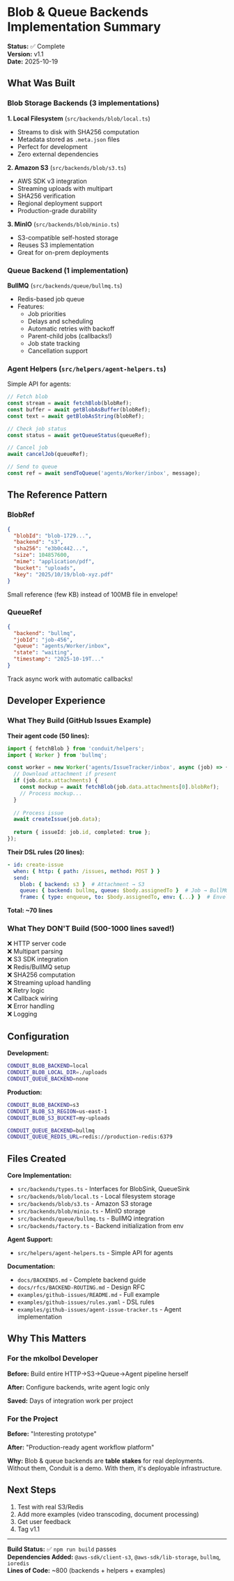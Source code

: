 # Blob & Queue Backends Implementation Summary

**Status:** ✅ Complete  
**Version:** v1.1  
**Date:** 2025-10-19

## What Was Built

### Blob Storage Backends (3 implementations)

**1. Local Filesystem** (`src/backends/blob/local.ts`)
- Streams to disk with SHA256 computation
- Metadata stored as `.meta.json` files
- Perfect for development
- Zero external dependencies

**2. Amazon S3** (`src/backends/blob/s3.ts`)
- AWS SDK v3 integration
- Streaming uploads with multipart
- SHA256 verification
- Regional deployment support
- Production-grade durability

**3. MinIO** (`src/backends/blob/minio.ts`)
- S3-compatible self-hosted storage
- Reuses S3 implementation
- Great for on-prem deployments

### Queue Backend (1 implementation)

**BullMQ** (`src/backends/queue/bullmq.ts`)
- Redis-based job queue
- Features:
  - Job priorities
  - Delays and scheduling
  - Automatic retries with backoff
  - Parent-child jobs (callbacks!)
  - Job state tracking
  - Cancellation support

### Agent Helpers (`src/helpers/agent-helpers.ts`)

Simple API for agents:
```typescript
// Fetch blob
const stream = await fetchBlob(blobRef);
const buffer = await getBlobAsBuffer(blobRef);
const text = await getBlobAsString(blobRef);

// Check job status
const status = await getQueueStatus(queueRef);

// Cancel job
await cancelJob(queueRef);

// Send to queue
const ref = await sendToQueue('agents/Worker/inbox', message);
```

## The Reference Pattern

### BlobRef
```json
{
  "blobId": "blob-1729...",
  "backend": "s3",
  "sha256": "e3b0c442...",
  "size": 104857600,
  "mime": "application/pdf",
  "bucket": "uploads",
  "key": "2025/10/19/blob-xyz.pdf"
}
```

Small reference (few KB) instead of 100MB file in envelope!

### QueueRef
```json
{
  "backend": "bullmq",
  "jobId": "job-456",
  "queue": "agents/Worker/inbox",
  "state": "waiting",
  "timestamp": "2025-10-19T..."
}
```

Track async work with automatic callbacks!

## Developer Experience

### What They Build (GitHub Issues Example)

**Their agent code (50 lines):**
```typescript
import { fetchBlob } from 'conduit/helpers';
import { Worker } from 'bullmq';

const worker = new Worker('agents/IssueTracker/inbox', async (job) => {
  // Download attachment if present
  if (job.data.attachments) {
    const mockup = await fetchBlob(job.data.attachments[0].blobRef);
    // Process mockup...
  }
  
  // Process issue
  await createIssue(job.data);
  
  return { issueId: job.id, completed: true };
});
```

**Their DSL rules (20 lines):**
```yaml
- id: create-issue
  when: { http: { path: /issues, method: POST } }
  send:
    blob: { backend: s3 }  # Attachment → S3
    queue: { backend: bullmq, queue: $body.assignedTo }  # Job → BullMQ
    frame: { type: enqueue, to: $body.assignedTo, env: {...} }  # Envelope
```

**Total: ~70 lines**

### What They DON'T Build (500-1000 lines saved!)

❌ HTTP server code  
❌ Multipart parsing  
❌ S3 SDK integration  
❌ Redis/BullMQ setup  
❌ SHA256 computation  
❌ Streaming upload handling  
❌ Retry logic  
❌ Callback wiring  
❌ Error handling  
❌ Logging  

## Configuration

**Development:**
```bash
CONDUIT_BLOB_BACKEND=local
CONDUIT_BLOB_LOCAL_DIR=./uploads
CONDUIT_QUEUE_BACKEND=none
```

**Production:**
```bash
CONDUIT_BLOB_BACKEND=s3
CONDUIT_BLOB_S3_REGION=us-east-1
CONDUIT_BLOB_S3_BUCKET=my-uploads

CONDUIT_QUEUE_BACKEND=bullmq
CONDUIT_QUEUE_REDIS_URL=redis://production-redis:6379
```

## Files Created

**Core Implementation:**
- `src/backends/types.ts` - Interfaces for BlobSink, QueueSink
- `src/backends/blob/local.ts` - Local filesystem storage
- `src/backends/blob/s3.ts` - Amazon S3 storage
- `src/backends/blob/minio.ts` - MinIO storage
- `src/backends/queue/bullmq.ts` - BullMQ integration
- `src/backends/factory.ts` - Backend initialization from env

**Agent Support:**
- `src/helpers/agent-helpers.ts` - Simple API for agents

**Documentation:**
- `docs/BACKENDS.md` - Complete backend guide
- `docs/rfcs/BACKEND-ROUTING.md` - Design RFC
- `examples/github-issues/README.md` - Full example
- `examples/github-issues/rules.yaml` - DSL rules
- `examples/github-issues/agent-issue-tracker.ts` - Agent implementation

## Why This Matters

### For the mkolbol Developer

**Before:** Build entire HTTP→S3→Queue→Agent pipeline herself

**After:** Configure backends, write agent logic only

**Saved:** Days of integration work per project

### For the Project

**Before:** "Interesting prototype"

**After:** "Production-ready agent workflow platform"

**Why:** Blob & queue backends are **table stakes** for real deployments. Without them, Conduit is a demo. With them, it's deployable infrastructure.

## Next Steps

1. Test with real S3/Redis
2. Add more examples (video transcoding, document processing)
3. Get user feedback
4. Tag v1.1

---

**Build Status:** ✅ `npm run build` passes  
**Dependencies Added:** `@aws-sdk/client-s3`, `@aws-sdk/lib-storage`, `bullmq`, `ioredis`  
**Lines of Code:** ~800 (backends + helpers + examples)
